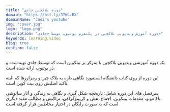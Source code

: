 ```yaml
---
title: "دوره بلاکچین جادی"
domain: "https://bit.ly/37WCzRX"
domainName: "Jadi's youtube"
img: "cover.jpg"
logo: "logo.png"
description: "دوره آموزش ویدیویی بلاکچین در پلتفرم یوتیوب توسط «جادی»"
keywords: learning,video
blog: true
confirm: false
---
```


یک دوره آموزشی ویدیویی بلاکچین با تمرکز بر بیتکوین است که توسط جادی تهیه شده و در یوتیوب ارائه شده است.

این دوره از روی کتاب دانشگاه استنفورد نگاهی داره به بلاک چین و رمزارزها که البته تاکید اصلیش روی بیت کوین است.

سرفصل های این دوره شامل:
تاریخچه شکل گیری و نگاهی به زندگی و آثار ساتوشی ناکاموتو، مقدمات بیتکوین،‌ اجماع، هش و کریپتوگرافی، تراکنش و مطالب مفید دیگری است که به صورت رایگان در اختیار مخاطبین قرار گرفته است

